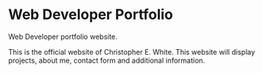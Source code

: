# Web Developer Portfolio
Web Developer portfolio website.

This is the official website of Christopher E. White.  This website will display projects, about me, contact form and additional information. 
